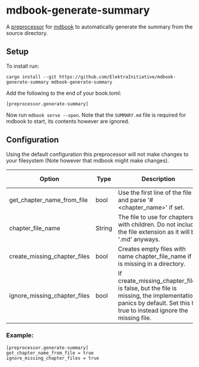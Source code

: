 # mdbook-generate-summary
A [preprocessor](https://rust-lang.github.io/mdBook/for_developers/preprocessors.html) for [mdbook](https://github.com/rust-lang/mdBook) to automatically generate the summary from the source directory.

## Setup
To install run:
```
cargo install --git https://github.com/ElektraInitiative/mdbook-generate-summary mdbook-generate-summary
```

Add the following to the end of your book.toml:
```
[preprocessor.generate-summary]
```

Now run `mdbook serve --open`. Note that the `SUMMARY.md` file is required for mdbook to start, its contents however are ignored.

## Configuration
Using the default configuration this preprocessor will not make changes to your filesystem (Note however that mdbook might make changes).

| Option                        | Type    | Description                                                                                                                                                   | Default Value |
|-------------------------------|---------|---------------------------------------------------------------------------------------------------------------------------------------------------------------|---------------|
| get_chapter_name_from_file    | bool    | Use the first line of the file and parse '# \<chapter_name>' if set.                                                                                          | false         |
| chapter_file_name             | String  | The file to use for chapters with children. Do not include the file extension as it will be '.md' anyways.                                                    | "README"      |
| create_missing_chapter_files  | bool    | Creates empty files with name chapter_file_name if it is missing in a directory.                                                                              | false         |
| ignore_missing_chapter_files  | bool    | If create_missing_chapter_files is false, but the file is missing, the implementation panics by default. Set this to true to instead ignore the missing file. | false         |

### Example:
```
[preprocessor.generate-summary]
get_chapter_name_from_file = true
ignore_missing_chapter_files = true
```
